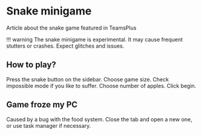 # Snake minigame

Article about the snake game featured in TeamsPlus

!!! warning
    The snake minigame is experimental. It may cause frequent stutters or crashes. Expect glitches and issues.

## How to play?

Press the snake button on the sidebar. Choose game size. Check impossible mode if you like to suffer. Choose number of apples. Click begin.

## Game froze my PC

Caused by a bug with the food system. Close the tab and open a new one, or use task manager if necessary.
